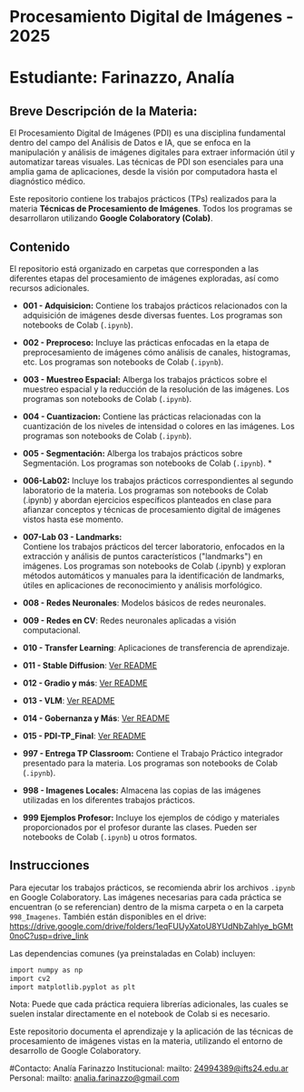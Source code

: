 # Procesamiento Digital de Imágenes - 2025
# Estudiante: Farinazzo, Analía

## Breve Descripción de la Materia:
El Procesamiento Digital de Imágenes (PDI) es una disciplina fundamental dentro del campo del Análisis de Datos e IA, que se enfoca en la manipulación y análisis de imágenes digitales para extraer información útil y automatizar tareas visuales. Las técnicas de PDI son esenciales para una amplia gama de aplicaciones, desde la visión por computadora hasta el diagnóstico médico.

Este repositorio contiene los trabajos prácticos (TPs) realizados para la materia **Técnicas de Procesamiento de Imágenes**. Todos los programas se desarrollaron utilizando **Google Colaboratory (Colab)**.

## Contenido

El repositorio está organizado en carpetas que corresponden a las diferentes etapas del procesamiento de imágenes exploradas, así como recursos adicionales.

* **001 - Adquisicion:** Contiene los trabajos prácticos relacionados con la adquisición de imágenes desde diversas fuentes. Los programas son notebooks de Colab (`.ipynb`).
* **002 - Preproceso:** Incluye las prácticas enfocadas en la etapa de preprocesamiento de imágenes cómo análisis de canales, histogramas, etc. Los programas son notebooks de Colab (`.ipynb`).
* **003 - Muestreo Espacial:** Alberga los trabajos prácticos sobre el muestreo espacial y la reducción de la resolución de las imágenes. Los programas son notebooks de Colab (`.ipynb`).
* **004 - Cuantizacion:** Contiene las prácticas relacionadas con la cuantización de los niveles de intensidad o colores en las imágenes. Los programas son notebooks de Colab (`.ipynb`).
* **005 - Segmentación:** Alberga los trabajos prácticos sobre Segmentación. Los programas son notebooks de Colab (`.ipynb`). *
* **006-Lab02:**  Incluye los trabajos prácticos correspondientes al segundo laboratorio de la materia. Los programas son notebooks de Colab (.ipynb) y abordan ejercicios específicos planteados en clase para afianzar conceptos y técnicas de procesamiento digital de imágenes vistos hasta ese momento.
* **007-Lab 03 - Landmarks:**  
Contiene los trabajos prácticos del tercer laboratorio, enfocados en la extracción y análisis de puntos característicos ("landmarks") en imágenes. Los programas son notebooks de Colab (.ipynb) y exploran métodos automáticos y manuales para la identificación de landmarks, útiles en aplicaciones de reconocimiento y análisis morfológico.
* **008 - Redes Neuronales**: Modelos básicos de redes neuronales.
* **009 - Redes en CV**: Redes neuronales aplicadas a visión computacional.
* **010 - Transfer Learning**: Aplicaciones de transferencia de aprendizaje.
* **011 - Stable Diffusion**: [Ver README](011%20-%20Stable%20Diffusion/README.md)
* **012 - Gradio y más**: [Ver README](012%20-%20Gradio%20y%20más/README.md)
* **013 - VLM**: [Ver README](013%20-%20VLM/README.md)
* **014 - Gobernanza y Más**: [Ver README](014%20-%20Gobernanza%20y%20Más/README.md)
* **015 - PDI-TP_Final**: [Ver README](015%20-%20PDI-TP_Final/README.md)

* **997 - Entrega TP Classroom:** Contiene el Trabajo Práctico integrador presentado para la materia. Los programas son notebooks de Colab (`.ipynb`).
* **998 - Imagenes Locales:** Almacena las copias de las imágenes utilizadas en los diferentes trabajos prácticos.
* **999 Ejemplos Profesor:** Incluye los ejemplos de código y materiales proporcionados por el profesor durante las clases. Pueden ser notebooks de Colab (`.ipynb`) u otros formatos.

## Instrucciones

Para ejecutar los trabajos prácticos, se recomienda abrir los archivos `.ipynb` en Google Colaboratory. Las imágenes necesarias para cada práctica se encuentran (o se referencian) dentro de la misma carpeta o en la carpeta `998_Imagenes`.
También están disponibles en el drive:
https://drive.google.com/drive/folders/1eqFUUyXatoU8YUdNbZahlye_bGMt0noC?usp=drive_link

Las dependencias comunes (ya preinstaladas en Colab) incluyen:

```bash
import numpy as np
import cv2
import matplotlib.pyplot as plt
```

Nota:  Puede que cada práctica requiera librerías adicionales, las cuales se suelen instalar directamente en el notebook de Colab si es necesario.

Este repositorio documenta el aprendizaje y la aplicación de las técnicas de procesamiento de imágenes vistas en la materia, utilizando el entorno de desarrollo de Google Colaboratory.

#Contacto:
Analía Farinazzo
Institucional:  mailto:  24994389@ifts24.edu.ar
Personal:  mailto:  analia.farinazzo@gmail.com
